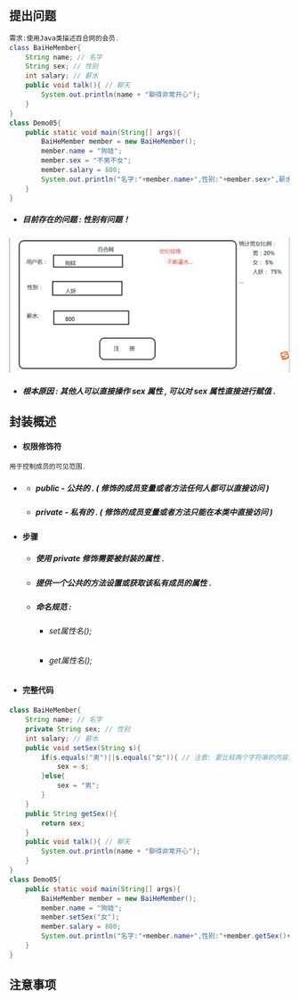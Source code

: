 ## 提出问题

```java
需求:使用Java类描述百合网的会员.
class BaiHeMember{
    String name; // 名字
    String sex; // 性别
    int salary; // 薪水
    public void talk(){ // 聊天
        System.out.println(name + "聊得非常开心");
    } 
}
class Demo05{
    public static void main(String[] args){
        BaiHeMember member = new BaiHeMember();
        member.name = "狗娃";
        member.sex = "不男不女";
        member.salary = 800;
        System.out.println("名字:"+member.name+",性别:"+member.sex+",薪水:"+member.salary);
    }
}
```

* ##### 目前存在的问题 : 性别有问题！

![](/assets/性别有问题.png)

* ##### 根本原因 : 其他人可以直接操作 sex 属性 , 可以对 sex 属性直接进行赋值 .

## 封装概述

* #### 权限修饰符

```java
用于控制成员的可见范围.
```

* * ##### public - 公共的 . \( 修饰的成员变量或者方法任何人都可以直接访问 \)
  * ##### private - 私有的 . \( 修饰的成员变量或者方法只能在本类中直接访问 \)
* #### 步骤

  * ##### 使用 private 修饰需要被封装的属性 .
  * ##### 提供一个公共的方法设置或获取该私有成员的属性 .
  * ##### 命名规范 :

    * ###### set属性名\(\);
    * ###### get属性名\(\);
* #### 完整代码

```java
class BaiHeMember{
    String name; // 名字
    private String sex; // 性别
    int salary; // 薪水
    public void setSex(String s){
        if(s.equals("男")||s.equals("女")){ // 注意: 要比较两个字符串的内容是否一致,不要使用 == 进行比较,而要使用equals方法.
            sex = s;
        }else{
            sex = "男";
        }
    }
    public String getSex(){
        return sex;
    }
    public void talk(){ // 聊天
        System.out.println(name + "聊得非常开心");
    } 
}
class Demo05{
    public static void main(String[] args){
        BaiHeMember member = new BaiHeMember();
        member.name = "狗娃";
        member.setSex("女");
        member.salary = 800;
        System.out.println("名字:"+member.name+",性别:"+member.getSex()+",薪水:"+member.salary);
    }
}
```

## 注意事项





